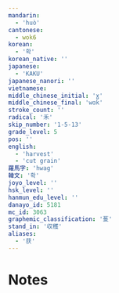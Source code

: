 ```yaml
---
mandarin:
  - 'huò'
cantonese:
  - wok6
korean:
  - '확'
korean_native: ''
japanese:
  - 'KAKU'
japanese_nanori: ''
vietnamese:
middle_chinese_initial: 'ɣ'
middle_chinese_final: 'wɑk'
stroke_count: ''
radical: '禾'
skip_number: '1-5-13'
grade_level: 5
pos: ''
english:
  - 'harvest'
  - 'cut grain'
羅馬字: 'hwag'
韓文: '확'
joyo_level: ''
hsk_level: ''
hanmun_edu_level: ''
danayo_id: 5181
mc_id: 3063
graphemic_classification: '蒦'
stand_in: '収穫'
aliases:
  - '获'
---
```


# Notes
